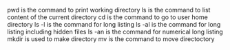 pwd is the command to print working directory
ls is the command to list content of the current directory
cd is the command to go to user home directory
ls -l is the command for long listing
ls -al is the command for long listing including hidden files
ls -an is the command for numerical long listing
mkdir is used to make directory
mv is the command to move directoctory
